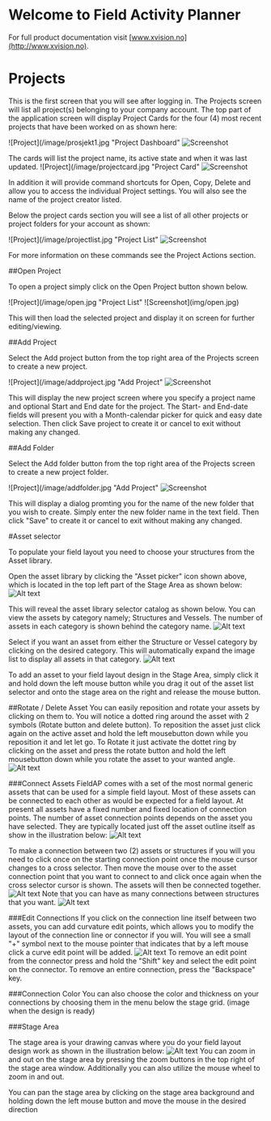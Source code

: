 # Welcome to Field Activity Planner

For full product documentation visit [www.xvision.no](http://www.xvision.no).

# Projects

This is the first screen that you will see after logging in. The Projects screen will list all project(s) belonging to your company account. The top part of the application screen will display Project Cards for the four (4) most recent projects that have been worked on as shown here:

![Project](/image/prosjekt1.jpg "Project Dashboard"
![Screenshot](img/prosjekt1.jpg)

The cards will list the project name, its active state and when it was last updated. 
![Project](/image/projectcard.jpg "Project Card"
![Screenshot](img/projectcard.jpg)

In addition it will provide command shortcuts for Open, Copy, Delete and allow you to access the individual Project settings. You will also see the name of the project creator listed. 

Below the project cards section you will see a list of all other projects or project folders for your account as shown: 

![Project](/image/projectlist.jpg "Project List"
![Screenshot](img/projectlist.jpg)

For more information on these commands see the Project Actions section.

##Open Project

To open a project simply click on the Open Project button shown below.
<div style="text-align:left" markdown="1">
![Project](/image/open.jpg "Project List"
![Screenshot](img/open.jpg)

This will then load the selected project and display it on screen for further editing/viewing.

##Add Project

Select the Add project button from the top right area of the Projects screen to create a new project. 

![Project](/image/addproject.jpg "Add Project"
![Screenshot](img/addproject.jpg)

This will display the new project screen where you specify a project name and optional Start and End date for the project. The Start- and End-date fields will present you with a Month-calendar picker for quick and easy date selection. Then click Save project to create it or cancel to exit without making any changed.

##Add Folder

Select the Add folder button from the top right area of the Projects screen to create a new project folder. 

![Project](/image/addfolder.jpg "Add Project"
![Screenshot](img/addfolder.jpg)

This will display a dialog promting you for the name of the new folder that you wish to create. Simply enter the new folder name in the text field. Then click "Save" to create it or cancel to exit without making any changed.

#Asset selector

To populate your field layout you need to choose your structures from the Asset library.

Open the asset library by clicking the "Asset picker" icon shown above, which is located in the top left part of the Stage Area as shown below:
![Alt text](image/asset_lib_button.jpg)

This will reveal the asset library selector catalog as shown below. You can view the assets by category namely; Structures and Vessels. The number of assets in each category is shown behind the category name.
![Alt text](image/asset_list.jpg)

Select if you want an asset from either the Structure or Vessel category by clicking on the desired category. This will automatically expand the image list to display all assets in that category.
![Alt text](image/vessels.jpg)

To add an asset to your field layout design in the Stage Area, simply click it and hold down the left mouse button while you drag it out of the asset list selector and onto the stage area on the right and release the mouse button.

##Rotate / Delete Asset
You can easily reposition and rotate your assets by clicking on them to. You will notice a dotted ring around the asset with 2 symbols (Rotate button and delete button).
To reposition the asset just click again on the active asset and hold the left mousebutton down while you reposition it and let let go. To Rotate it just activate the dottet ring by clicking on the asset and press the rotate button and hold the left mousebutton down while you rotate the asset to your wanted angle.
![Alt text](image/rotate.jpg)

###Connect Assets
FieldAP comes with a set of the most normal generic assets that can be used for a simple field layout. Most of these assets can be connected to each other as would be expected for a field layout. At present all assets have a fixed number and fixed location of connection points. 
The number of asset connection points depends on the asset you have selected. They are typically located just off the asset outline itself as show in the illustration below:
![Alt text](image/manifold.jpg)

To make a connection between two (2) assets or structures if you will you need to click once on the starting connection point once the mouse cursor changes to a cross selector. Then move the mouse over to the asset connection point that you want to connect to and click once again when the cross selector cursor is shown. The assets will then be connected together.
![Alt text](image/connection.jpg)
Note that you can have as many connections between structures that you want.
![Alt text](image/multiple_connections.jpg)

###Edit Connections
If you click on the connection line itself between two assets, you can add curvature edit points, which allows you to modify the layout of the connection line or connector if you will. You will see a small "+" symbol next to the mouse pointer that indicates that by a left mouse click a curve edit point will be added.
![Alt text](image/curves.jpg)
To remove an edit point from the connector press and hold the "Shift" key and select the edit point on the connector. To remove an entire connection, press the "Backspace" key.

###Connection Color
You can also choose the color and thickness on your connections by choosing them in the menu below the stage grid.
(image when the design is ready)

###Stage Area

The stage area is your drawing canvas where you do your field layout design work as shown in the illustration below:
![Alt text](image/stage_area.JPG)
You can zoom in and out on the stage area by pressing the zoom buttons in the top right of the stage area window.
Additionally you can also utilize the mouse wheel to zoom in and out.

You can pan the stage area by clicking on the stage area background and holding down the left mouse button and move the mouse in the desired direction